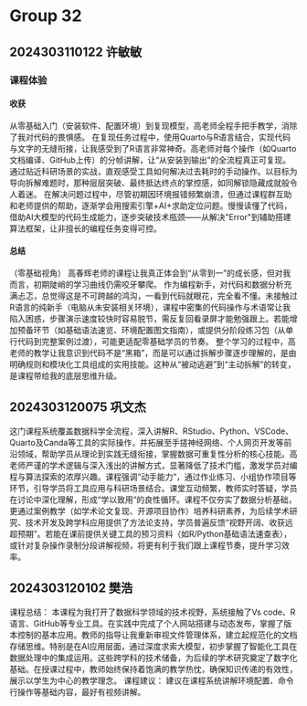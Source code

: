 # Group 32
## 2024303110122 许敏敏

### 课程体验

#### 收获

从零基础入门（安装软件、配置环境）到复现模型，高老师全程手把手教学，消除了我对代码的畏惧感。
在复现任务过程中，使用Quarto与R语言结合，实现代码与文字的无缝衔接，让我感受到了R语言非常神奇。高老师对每个操作（如Quarto文档编译、GitHub上传）的分帧讲解，让“从安装到输出”的全流程真正可复现。通过贴近科研场景的实战，直观感受工具如何解决过去耗时的手动操作。以目标为导向拆解难题时，那种层层突破、最终抵达终点的掌控感，如同解锁隐藏成就般令人着迷。
在解决问题过程中，尽管初期因环境报错频繁崩溃，但通过课程群互助和老师提供的帮助，逐渐学会用搜索引擎+AI+求助定位问题。慢慢读懂了代码，借助AI大模型的代码生成能力，逐步突破技术瓶颈——从解决"Error"到辅助搭建算法框架，让非擅长的编程任务变得可控。

#### 总结

（零基础视角）
高春辉老师的课程让我真正体会到“从零到一”的成长感，但对我而言，初期陡峭的学习曲线仍需咬牙攀爬。
作为编程新手，对代码和数据分析充满忐忑，总觉得这是不可跨越的鸿沟，一看到代码就眼花，完全看不懂。未接触过R语言的纯新手（电脑从未安装相关环境），课程中密集的代码操作与术语常让我陷入困惑，步骤演示速度较快时容易脱节，需反复回看录屏才能勉强跟上。若能增加预备环节（如基础语法速览、环境配置图文指南），或提供分阶段练习包（从单行代码到完整案例过渡），可能更适配零基础学员的节奏。
整个学习的过程中，高老师的教学让我意识到代码不是“黑箱”，而是可以通过拆解步骤逐步理解的，是由明确规则和模块化工具组成的实用技能。这种从“被动逃避”到“主动拆解”的转变，是课程带给我的底层思维升级。

## 2024303120075 巩文杰

这门课程系统覆盖数据科学全流程，深入讲解R、RStudio、Python、VSCode、Quarto及Canda等工具的实际操作，并拓展至手搓神经网络、个人网页开发等前沿领域，帮助学员从理论到实践无缝衔接，掌握数据可重复性分析的核心技能。高老师严谨的学术逻辑与深入浅出的讲解方式，显著降低了技术门槛，激发学员对编程与算法探索的浓厚兴趣。课程强调“动手能力”，通过作业练习、小组协作项目等环节，引导学员将工具应用与科研场景结合。课堂互动频繁，教师实时答疑，学员在讨论中深化理解，形成“学以致用”的良性循环。课程不仅夯实了数据分析基础，更通过案例教学（如学术论文复现、开源项目协作）培养科研素养，为后续学术研究、技术开发及跨学科应用提供了方法论支持，学员普遍反馈“视野开阔、收获远超预期”。若能在课前提供关键工具的预习资料（如R/Python基础语法速查表），或针对复杂操作录制分段讲解视频，将更有利于我们跟上课程节奏，提升学习效率。
## 2024303120102 樊浩
课程总结： 本课程为我打开了数据科学领域的技术视野，系统接触了Vs code、R语言、GitHub等专业工具。在实践中完成了个人网站搭建与动态发布，掌握了版本控制的基本应用。教师的指导让我重新审视文件管理体系，建立起规范化的文档存储思维。特别是在AI应用层面，通过深度求索大模型，初步掌握了智能化工具在数据处理中的集成运用。这些跨学科的技术储备，为后续的学术研究奠定了数字化基础。在授课过程中，教师始终保持着饱满的教学热忱，确保知识传递的有效性，展示以学生为中心的教学理念。 课程建议： 建议在课程系统讲解环境配置、命令行操作等基础内容，最好有视频讲解。
